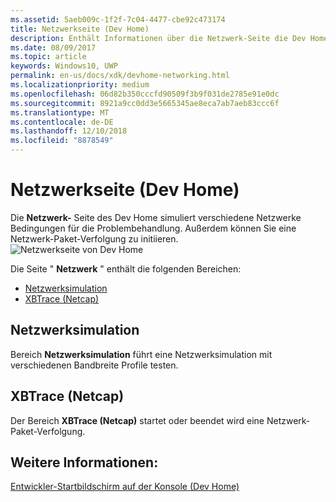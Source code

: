 ```yaml
---
ms.assetid: 5aeb009c-1f2f-7c04-4477-cbe92c473174
title: Netzwerkseite (Dev Home)
description: Enthält Informationen über die Netzwerk-Seite die Dev Home-App für Xbox One.
ms.date: 08/09/2017
ms.topic: article
keywords: Windows10, UWP
permalink: en-us/docs/xdk/devhome-networking.html
ms.localizationpriority: medium
ms.openlocfilehash: 06d82b350cccfd90509f3b9f031de2785e91e0dc
ms.sourcegitcommit: 8921a9cc0dd3e5665345ae8eca7ab7aeb83ccc6f
ms.translationtype: MT
ms.contentlocale: de-DE
ms.lasthandoff: 12/10/2018
ms.locfileid: "8878549"
---
```

# <a name="networking-page-dev-home"></a>Netzwerkseite (Dev Home)
   
  
Die **Netzwerk-** Seite des Dev Home simuliert verschiedene Netzwerke Bedingungen für die Problembehandlung. Außerdem können Sie eine Netzwerk-Paket-Verfolgung zu initiieren.   
 ![Netzwerkseite von Dev Home](images/devhome_networking.png)   
  
Die Seite " **Netzwerk** " enthält die folgenden Bereichen:   
 
   *  [Netzwerksimulation](#ID4EEB)  
   *  [XBTrace (Netcap)](#ID4EOB)  

 
<a id="ID4EEB"></a>

   

## <a name="network-simulation"></a>Netzwerksimulation  
   
  
Bereich **Netzwerksimulation** führt eine Netzwerksimulation mit verschiedenen Bandbreite Profile testen.   
  
<a id="ID4EOB"></a>

   

## <a name="xbtrace-netcap"></a>XBTrace (Netcap)  
   
  
Der Bereich **XBTrace (Netcap)** startet oder beendet wird eine Netzwerk-Paket-Verfolgung.   
  
<a id="ID4E2B"></a>

   

## <a name="see-also"></a>Weitere Informationen:  
 [Entwickler-Startbildschirm auf der Konsole (Dev Home)](dev-home.md)

  
